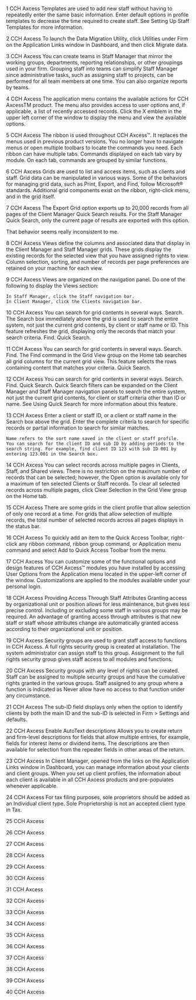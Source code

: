 1
CCH Axcess
Templates are used to add new staff without having to repeatedly enter the same basic information. Enter default options in profile templates to decrease the time required to create staff. See Setting Up Staff Templates for more information.







2
CCH Axcess
To launch the Data Migration Utility, click Utilities under Firm on the Application Links window in Dashboard, and then click Migrate data.







3
CCH Axcess
You can create teams in Staff Manager that mirror the working groups, departments, reporting relationships, or other groupings used in your firm. Grouping staff into teams can simplify Staff Manager since administrative tasks, such as assigning staff to projects, can be performed for all team members at one time. You can also organize reports by teams.







4
CCH Axcess
The application menu contains the available actions for CCH AxcessTM product. The menu also provides access to user options and, if applicable, a list of recently accessed records. Click the X emblem in the upper left corner of the window to display the menu and view the available options.






5
CCH Axcess
The ribbon is used throughout CCH Axcess™. It replaces the menus used in previous product versions. You no longer have to navigate menus or open multiple toolbars to locate the commands you need. Each ribbon can have multiple tabs. Commands displayed on each tab vary by module. On each tab, commands are grouped by similar functions.







6
CCH Axcess
Grids are used to list and access items, such as clients and staff. Grid data can be manipulated in various ways. Some of the behaviors for managing grid data, such as Print, Export, and Find, follow Microsoft® standards. Additional grid components exist on the ribbon, right-click menu, and in the grid itself.







7
CCH Axcess
The Export Grid option exports up to 20,000 records from all pages of the Client Manager Quick Search results. For the Staff Manager Quick Search, only the current page of results are exported with this option. 

That behavior seems really inconsistent to me.







8
CCH Axcess
Views define the columns and associated data that display in the Client Manager and Staff Manager grids. These grids display the existing records for the selected view that you have assigned rights to view. Column selection, sorting, and number of records per page preferences are retained on your machine for each view.







9
CCH Axcess
Views are organized on the navigation panel. Do one of the following to display the Views section:

    In Staff Manager, click the Staff navigation bar.
    In Client Manager, click the Clients navigation bar.





10
CCH Axcess
You can search for grid contents in several ways.
    Search. The Search box immediately above the grid is used to search the entire system, not just the current grid contents, by client or staff name or ID. This feature refreshes the grid, displaying only the records that match your search criteria.
    Find. 
    Quick Search. 




11
CCH Axcess
You can search for grid contents in several ways.
    Search. 
    Find. The Find command in the Grid View group on the Home tab searches all grid columns for the current grid view. This feature selects the rows containing content that matches your criteria.
    Quick Search. 




12
CCH Axcess
You can search for grid contents in several ways.
    Search. 
    Find. 
    Quick Search. Quick Search filters can be expanded on the Client Manager and Staff Manager navigation panels to search the entire system, not just the current grid contents, for client or staff criteria other than ID or name. See Using Quick Search for more information about this feature.






13
CCH Axcess
Enter a client or staff ID, or a client or staff name in the Search box above the grid. Enter the complete criteria to search for specific records or partial information to search for similar matches.

    Name refers to the sort name saved in the client or staff profile.
    You can search for the client ID and sub ID by adding periods to the search string. For example, find client ID 123 with sub ID 001 by entering 123.001 in the Search box.





14
CCH Axcess
You can select records across multiple pages in Clients, Staff, and Shared views. There is no restriction on the maximum number of records that can be selected; however, the Open option is available only for a maximum of ten selected Clients or Staff records. To clear all selected records across multiple pages, click Clear Selection in the Grid View group on the Home tab.





15
CCH Axcess
There are some grids in the client profile that allow selection of only one record at a time. For grids that allow selection of multiple records, the total number of selected records across all pages displays in the status bar.





16
CCH Axcess
To quickly add an item to the Quick Access Toolbar, right-click any ribbon command, ribbon group command, or Application menu command and select Add to Quick Access Toolbar from the menu.







17
CCH Axcess
You can customize some of the functional options and design features of CCH Axcess™ modules you have installed by accessing User Options from the Application menu located in the upper-left corner of the window. Customizations are applied to the modules available under your personal login.





18
CCH Axcess
Providing Access Through Staff Attributes
Granting access by organizational unit or position allows for less maintenance, but gives less precise control. Including or excluding some staff in various groups may be required. An advantage of granting access through attributes is that new staff or staff whose attributes change are automatically granted access according to their organizational unit or position.







19
CCH Axcess
Security groups are used to grant staff access to functions in CCH Axcess. A full rights security group is created at installation. The system administrator can assign staff to this group. Assignment to the full rights security group gives staff access to all modules and functions.







20
CCH Axcess
Security groups with any level of rights can be created. Staff can be assigned to multiple security groups and have the cumulative rights granted in the various groups. Staff assigned to any group where a function is indicated as Never allow have no access to that function under any circumstance.







21
CCH Axcess
The sub-ID field displays only when the option to identify clients by both the main ID and the sub-ID is selected in Firm > Settings and defaults.






22
CCH Axcess
Enable AutoText descriptions
Allows you to create return and firm-level descriptions for fields that allow multiple entries, for example, fields for interest items or dividend items. The descriptions are then available for selection from the repeater fields in other areas of the return.






23
CCH Axcess
In Client Manager, opened from the links on the Application Links window in Dashboard, you can manage information about your clients and client groups. When you set up client profiles, the information about each client is available in all CCH Axcess products and pre-populates whenever applicable.







24
CCH Axcess
For tax filing purposes, sole proprietors should be added as an Individual client type. Sole Proprietorship is not an accepted client type in Tax.







25
CCH Axcess






26
CCH Axcess






27
CCH Axcess






28
CCH Axcess






29
CCH Axcess






30
CCH Axcess






31
CCH Axcess






32
CCH Axcess






33
CCH Axcess






34
CCH Axcess






35
CCH Axcess






36
CCH Axcess






37
CCH Axcess






38
CCH Axcess






39
CCH Axcess






40
CCH Axcess
